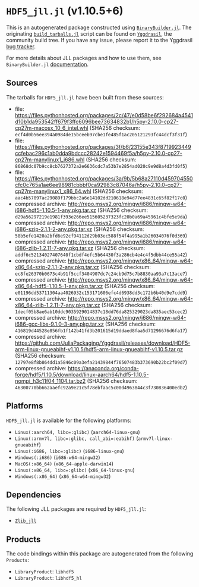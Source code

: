 # `HDF5_jll.jl` (v1.10.5+6)

This is an autogenerated package constructed using [`BinaryBuilder.jl`](https://github.com/JuliaPackaging/BinaryBuilder.jl). The originating [`build_tarballs.jl`](https://github.com/JuliaPackaging/Yggdrasil/blob/1079bcc13b6b06845a0c1670e472ebb2bfad5e10/H/HDF5/build_tarballs.jl) script can be found on [`Yggdrasil`](https://github.com/JuliaPackaging/Yggdrasil/), the community build tree.  If you have any issue, please report it to the Yggdrasil [bug tracker](https://github.com/JuliaPackaging/Yggdrasil/issues).

For more details about JLL packages and how to use them, see `BinaryBuilder.jl` [documentation](https://juliapackaging.github.io/BinaryBuilder.jl/dev/jll/).

## Sources

The tarballs for `HDF5_jll.jl` have been built from these sources:

* file: https://files.pythonhosted.org/packages/2c/47/e0d58be6f292684a4541d10b1da953542ff679f3ffc6096bee73634832b1/h5py-2.10.0-cp27-cp27m-macosx_10_6_intel.whl (SHA256 checksum: `ecf4d0b56ee394a0984de15bceeb97cbe1fe485f1ac205121293fc44dcf3f31f`)
* file: https://files.pythonhosted.org/packages/3f/b6/23155e343f8719923449ccfebac296c1ab0dda9bdccc28242e1594469f5a/h5py-2.10.0-cp27-cp27m-manylinux1_i686.whl (SHA256 checksum: `86868dc07b9cc8cb7627372a2e6636cdc7a53b7e2854ad020c9e9d8a4d3fd0f5`)
* file: https://files.pythonhosted.org/packages/3a/9b/5b68a27110d459704550cfc0c765a1ae6ee98981cbbbf0ca92983c87046a/h5py-2.10.0-cp27-cp27m-manylinux1_x86_64.whl (SHA256 checksum: `aac4b57097ac29089f179bbc2a6e14102dd210618e94d77ee4831c65f82f17c0`)
* compressed archive: http://repo.msys2.org/mingw/i686/mingw-w64-i686-hdf5-1.10.5-1-any.pkg.tar.xz (SHA256 checksum: `d29a56297219e1981f393e266ee515605237323fc20b0a69a45961c4bfe5e9da`)
* compressed archive: http://repo.msys2.org/mingw/i686/mingw-w64-i686-szip-2.1.1-2-any.pkg.tar.xz (SHA256 checksum: `58b5efe1420a2bfd6e92cf94112d29b03ec588f54f4a995a1b26034076f0d369`)
* compressed archive: http://repo.msys2.org/mingw/i686/mingw-w64-i686-zlib-1.2.11-7-any.pkg.tar.xz (SHA256 checksum: `addf6c52134027407640f1cbdf4efc5b64430f3a286cb4e4c4f5dbb44ce55a42`)
* compressed archive: http://repo.msys2.org/mingw/x86_64/mingw-w64-x86_64-szip-2.1.1-2-any.pkg.tar.xz (SHA256 checksum: `ec8fe26370b0673c4b91f5ccf3404907dc7c24cb9d75c7b8830aa93a7c13ace7`)
* compressed archive: http://repo.msys2.org/mingw/x86_64/mingw-w64-x86_64-hdf5-1.10.5-1-any.pkg.tar.xz (SHA256 checksum: `e01196dd53711304aa4026932c153171606efc4d6938dd3c172b6b40d9e7cdd9`)
* compressed archive: http://repo.msys2.org/mingw/x86_64/mingw-w64-x86_64-zlib-1.2.11-7-any.pkg.tar.xz (SHA256 checksum: `1decf05b8ae6ab10ddc9035929014837c18dd76da825329023da835aec53cec2`)
* compressed archive: http://repo.msys2.org/mingw/i686/mingw-w64-i686-gcc-libs-9.1.0-3-any.pkg.tar.xz (SHA256 checksum: `416819d44528e856fb1f142b41fd3b201615d19ddaed8faa5d71296676d6fa17`)
* compressed archive: https://github.com/JuliaPackaging/Yggdrasil/releases/download/HDF5-arm-linux-gnueabihf-v1.10.5/hdf5-arm-linux-gnueabihf-v1.10.5.tar.gz (SHA256 checksum: `12797e8f8b864dd1a5846c09a3efa21439844f76507483b373690b22bc2f09d7`)
* compressed archive: https://anaconda.org/conda-forge/hdf5/1.10.5/download/linux-aarch64/hdf5-1.10.5-nompi_h3c11f04_1104.tar.bz2 (SHA256 checksum: `46300770bb662aaefc92a9e21c5f78ebfaac5c00d4963844c3f730836400edb2`)

## Platforms

`HDF5_jll.jl` is available for the following platforms:

* `Linux(:aarch64, libc=:glibc)` (`aarch64-linux-gnu`)
* `Linux(:armv7l, libc=:glibc, call_abi=:eabihf)` (`armv7l-linux-gnueabihf`)
* `Linux(:i686, libc=:glibc)` (`i686-linux-gnu`)
* `Windows(:i686)` (`i686-w64-mingw32`)
* `MacOS(:x86_64)` (`x86_64-apple-darwin14`)
* `Linux(:x86_64, libc=:glibc)` (`x86_64-linux-gnu`)
* `Windows(:x86_64)` (`x86_64-w64-mingw32`)

## Dependencies

The following JLL packages are required by `HDF5_jll.jl`:

* [`Zlib_jll`](https://github.com/JuliaBinaryWrappers/Zlib_jll.jl)

## Products

The code bindings within this package are autogenerated from the following `Products`:

* `LibraryProduct`: `libhdf5`
* `LibraryProduct`: `libhdf5_hl`
